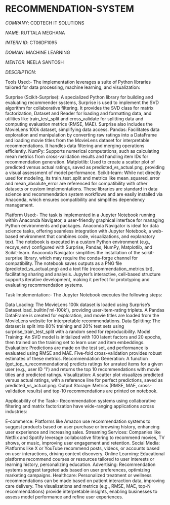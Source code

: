 # RECOMMENDATION-SYSTEM

*COMPANY*: CODTECH IT SOLUTIONS

*NAME*: RUTTALA MEGHANA

*INTERN ID*: CT06DF1095

*DOMAIN*: MACHINE LEARNING

*MENTOR*: NEELA SANTOSH

*DESCRIPTION*:

Tools Used:-
The implementation leverages a suite of Python libraries tailored for data processing, machine learning, and visualization:

Surprise (Scikit-Surprise): A specialized Python library for building and evaluating recommender systems, Surprise is used to implement the SVD algorithm for collaborative filtering. It provides the SVD class for matrix factorization, Dataset and Reader for loading and formatting data, and utilities like train_test_split and cross_validate for splitting data and computing evaluation metrics (RMSE, MAE). Surprise also includes the MovieLens 100k dataset, simplifying data access.
Pandas: Facilitates data exploration and manipulation by converting raw ratings into a DataFrame and loading movie titles from the MovieLens dataset for interpretable recommendations. It handles data filtering and merging operations efficiently.
NumPy: Supports numerical computations, such as calculating mean metrics from cross-validation results and handling item IDs for recommendation generation.
Matplotlib: Used to create a scatter plot of predicted versus actual ratings, saved as predicted_vs_actual.png, providing a visual assessment of model performance.
Scikit-learn: While not directly used for modeling, its train_test_split and metrics like mean_squared_error and mean_absolute_error are referenced for compatibility with other datasets or custom implementations.
These libraries are standard in data science and recommendation system workflows and are easily installed via Anaconda, which ensures compatibility and simplifies dependency management.

Platform Used:-
The task is implemented in a Jupyter Notebook running within Anaconda Navigator, a user-friendly graphical interface for managing Python environments and packages. Anaconda Navigator is ideal for data science tasks, offering seamless integration with Jupyter Notebook, a web-based environment that combines code, visualizations, and explanatory text. The notebook is executed in a custom Python environment (e.g., recsys_env) configured with Surprise, Pandas, NumPy, Matplotlib, and Scikit-learn. Anaconda Navigator simplifies the installation of the scikit-surprise library, which may require the conda-forge channel for compatibility. The notebook saves outputs as a PNG file (predicted_vs_actual.png) and a text file (recommendation_metrics.txt), facilitating sharing and analysis. Jupyter’s interactive, cell-based structure supports iterative development, making it perfect for prototyping and evaluating recommendation systems.

Task Implementation:-
The Jupyter Notebook executes the following steps:

Data Loading: The MovieLens 100k dataset is loaded using Surprise’s Dataset.load_builtin('ml-100k'), providing user-item-rating triplets. A Pandas DataFrame is created for exploration, and movie titles are loaded from the MovieLens website for interpretable recommendations.
Data Splitting: The dataset is split into 80% training and 20% test sets using surprise_train_test_split with a random seed for reproducibility.
Model Training: An SVD model is initialized with 100 latent factors and 20 epochs, then trained on the training set to learn user and item embeddings.
Evaluation: Predictions are made on the test set, and performance is evaluated using RMSE and MAE. Five-fold cross-validation provides robust estimates of these metrics.
Recommendation Generation: A function (get_top_n_recommendations) predicts ratings for unrated items for a given user (e.g., user ID '1') and returns the top 10 recommendations with movie titles and predicted ratings.
Visualization: A scatter plot visualizes predicted versus actual ratings, with a reference line for perfect predictions, saved as predicted_vs_actual.png.
Output Storage: Metrics (RMSE, MAE, cross-validation results) and top-10 recommendations are printed on notebook.

Applicability of the Task:-
Recommendation systems using collaborative filtering and matrix factorization have wide-ranging applications across industries:

E-commerce: Platforms like Amazon use recommendation systems to suggest products based on user purchase or browsing history, enhancing user experience and increasing sales.
Streaming Services: Companies like Netflix and Spotify leverage collaborative filtering to recommend movies, TV shows, or music, improving user engagement and retention.
Social Media: Platforms like X or YouTube recommend posts, videos, or accounts based on user interactions, driving content discovery.
Online Learning: Educational platforms recommend courses or resources tailored to user interests or learning history, personalizing education.
Advertising: Recommendation systems suggest targeted ads based on user preferences, optimizing marketing campaigns.
Healthcare: Personalized treatment or wellness recommendations can be made based on patient interaction data, improving care delivery. The visualizations and metrics (e.g., RMSE, MAE, top-N recommendations) provide interpretable insights, enabling businesses to assess model performance and refine user experiences.
